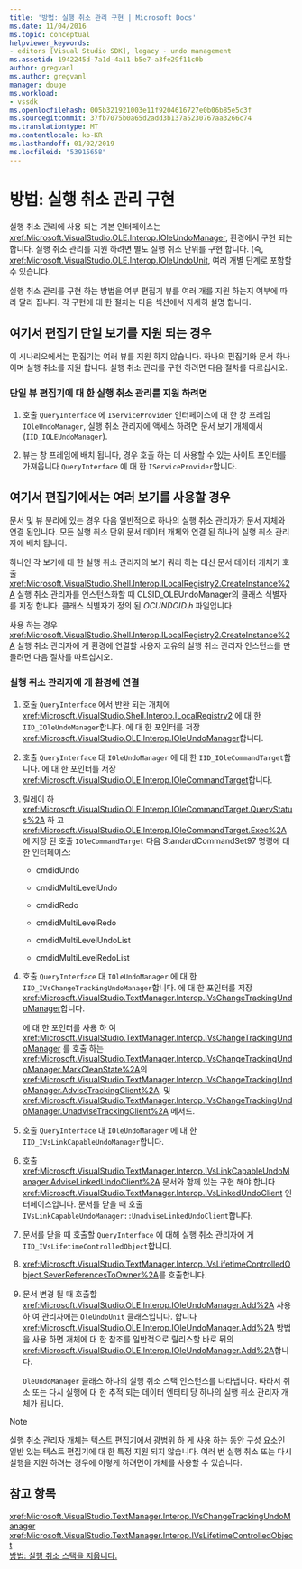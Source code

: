 ```yaml
---
title: '방법: 실행 취소 관리 구현 | Microsoft Docs'
ms.date: 11/04/2016
ms.topic: conceptual
helpviewer_keywords:
- editors [Visual Studio SDK], legacy - undo management
ms.assetid: 1942245d-7a1d-4a11-b5e7-a3fe29f11c0b
author: gregvanl
ms.author: gregvanl
manager: douge
ms.workload:
- vssdk
ms.openlocfilehash: 005b321921003e11f9204616727e0b06b85e5c3f
ms.sourcegitcommit: 37fb7075b0a65d2add3b137a5230767aa3266c74
ms.translationtype: MT
ms.contentlocale: ko-KR
ms.lasthandoff: 01/02/2019
ms.locfileid: "53915658"
---
```

# <a name="how-to-implement-undo-management"></a>방법: 실행 취소 관리 구현
실행 취소 관리에 사용 되는 기본 인터페이스는 <xref:Microsoft.VisualStudio.OLE.Interop.IOleUndoManager>, 환경에서 구현 되는 합니다. 실행 취소 관리를 지원 하려면 별도 실행 취소 단위를 구현 합니다. (즉, <xref:Microsoft.VisualStudio.OLE.Interop.IOleUndoUnit>, 여러 개별 단계로 포함할 수 있습니다.  
  
 실행 취소 관리를 구현 하는 방법을 여부 편집기 뷰를 여러 개를 지원 하는지 여부에 따라 달라 집니다. 각 구현에 대 한 절차는 다음 섹션에서 자세히 설명 합니다.  
  
## <a name="cases-where-an-editor-supports-a-single-view"></a>여기서 편집기 단일 보기를 지원 되는 경우  
 이 시나리오에서는 편집기는 여러 뷰를 지원 하지 않습니다. 하나의 편집기와 문서 하나 이며 실행 취소를 지원 합니다. 실행 취소 관리를 구현 하려면 다음 절차를 따르십시오.  
  
### <a name="to-support-undo-management-for-a-single-view-editor"></a>단일 뷰 편집기에 대 한 실행 취소 관리를 지원 하려면  
  
1.  호출 `QueryInterface` 에 `IServiceProvider` 인터페이스에 대 한 창 프레임 `IOleUndoManager`, 실행 취소 관리자에 액세스 하려면 문서 보기 개체에서 (`IID_IOLEUndoManager`).  
  
2.  뷰는 창 프레임에 배치 됩니다, 경우 호출 하는 데 사용할 수 있는 사이트 포인터를 가져옵니다 `QueryInterface` 에 대 한 `IServiceProvider`합니다.  
  
## <a name="cases-where-an-editor-supports-multiple-views"></a>여기서 편집기에서는 여러 보기를 사용할 경우  
 문서 및 뷰 분리에 있는 경우 다음 일반적으로 하나의 실행 취소 관리자가 문서 자체와 연결 된입니다. 모든 실행 취소 단위 문서 데이터 개체와 연결 된 하나의 실행 취소 관리자에 배치 됩니다.  
  
 하나인 각 보기에 대 한 실행 취소 관리자의 보기 쿼리 하는 대신 문서 데이터 개체가 호출 <xref:Microsoft.VisualStudio.Shell.Interop.ILocalRegistry2.CreateInstance%2A> 실행 취소 관리자를 인스턴스화할 때 CLSID_OLEUndoManager의 클래스 식별자를 지정 합니다. 클래스 식별자가 정의 된 *OCUNDOID.h* 파일입니다.  
  
 사용 하는 경우 <xref:Microsoft.VisualStudio.Shell.Interop.ILocalRegistry2.CreateInstance%2A> 실행 취소 관리자에 게 환경에 연결할 사용자 고유의 실행 취소 관리자 인스턴스를 만들려면 다음 절차를 따르십시오.  
  
### <a name="to-hook-your-undo-manager-into-the-environment"></a>실행 취소 관리자에 게 환경에 연결  
  
1. 호출 `QueryInterface` 에서 반환 되는 개체에 <xref:Microsoft.VisualStudio.Shell.Interop.ILocalRegistry2> 에 대 한 `IID_IOleUndoManager`합니다. 에 대 한 포인터를 저장 <xref:Microsoft.VisualStudio.OLE.Interop.IOleUndoManager>합니다.  
  
2. 호출 `QueryInterface` 대 `IOleUndoManager` 에 대 한 `IID_IOleCommandTarget`합니다. 에 대 한 포인터를 저장 <xref:Microsoft.VisualStudio.OLE.Interop.IOleCommandTarget>합니다.  
  
3. 릴레이 하 <xref:Microsoft.VisualStudio.OLE.Interop.IOleCommandTarget.QueryStatus%2A> 하 고 <xref:Microsoft.VisualStudio.OLE.Interop.IOleCommandTarget.Exec%2A> 에 저장 된 호출 `IOleCommandTarget` 다음 StandardCommandSet97 명령에 대 한 인터페이스:  
  
   -   cmdidUndo  
  
   -   cmdidMultiLevelUndo  
  
   -   cmdidRedo  
  
   -   cmdidMultiLevelRedo  
  
   -   cmdidMultiLevelUndoList  
  
   -   cmdidMultiLevelRedoList  
  
4. 호출 `QueryInterface` 대 `IOleUndoManager` 에 대 한 `IID_IVsChangeTrackingUndoManager`합니다. 에 대 한 포인터를 저장 <xref:Microsoft.VisualStudio.TextManager.Interop.IVsChangeTrackingUndoManager>합니다.  
  
    에 대 한 포인터를 사용 하 여 <xref:Microsoft.VisualStudio.TextManager.Interop.IVsChangeTrackingUndoManager> 를 호출 하는 <xref:Microsoft.VisualStudio.TextManager.Interop.IVsChangeTrackingUndoManager.MarkCleanState%2A>의 <xref:Microsoft.VisualStudio.TextManager.Interop.IVsChangeTrackingUndoManager.AdviseTrackingClient%2A>, 및 <xref:Microsoft.VisualStudio.TextManager.Interop.IVsChangeTrackingUndoManager.UnadviseTrackingClient%2A> 메서드.  
  
5. 호출 `QueryInterface` 대 `IOleUndoManager` 에 대 한 `IID_IVsLinkCapableUndoManager`합니다.  
  
6. 호출 <xref:Microsoft.VisualStudio.TextManager.Interop.IVsLinkCapableUndoManager.AdviseLinkedUndoClient%2A> 문서와 함께 있는 구현 해야 합니다 <xref:Microsoft.VisualStudio.TextManager.Interop.IVsLinkedUndoClient> 인터페이스입니다. 문서를 닫을 때 호출 `IVsLinkCapableUndoManager::UnadviseLinkedUndoClient`합니다.  
  
7. 문서를 닫을 때 호출할 `QueryInterface` 에 대해 실행 취소 관리자에 게 `IID_IVsLifetimeControlledObject`합니다.  
  
8. <xref:Microsoft.VisualStudio.TextManager.Interop.IVsLifetimeControlledObject.SeverReferencesToOwner%2A>를 호출합니다.  
  
9. 문서 변경 될 때 호출할 <xref:Microsoft.VisualStudio.OLE.Interop.IOleUndoManager.Add%2A> 사용 하 여 관리자에는 `OleUndoUnit` 클래스입니다. 합니다 <xref:Microsoft.VisualStudio.OLE.Interop.IOleUndoManager.Add%2A> 방법을 사용 하면 개체에 대 한 참조를 일반적으로 릴리스할 바로 뒤의 <xref:Microsoft.VisualStudio.OLE.Interop.IOleUndoManager.Add%2A>합니다.  
  
   `OleUndoManager` 클래스 하나의 실행 취소 스택 인스턴스를 나타냅니다. 따라서 취소 또는 다시 실행에 대 한 추적 되는 데이터 엔터티 당 하나의 실행 취소 관리자 개체가 됩니다.  
  
> [!NOTE]
>  실행 취소 관리자 개체는 텍스트 편집기에서 광범위 하 게 사용 하는 동안 구성 요소인 일반 있는 텍스트 편집기에 대 한 특정 지원 되지 않습니다. 여러 번 실행 취소 또는 다시 실행을 지원 하려는 경우에 이렇게 하려면이 개체를 사용할 수 있습니다.  
  
## <a name="see-also"></a>참고 항목  
 <xref:Microsoft.VisualStudio.TextManager.Interop.IVsChangeTrackingUndoManager>   
 <xref:Microsoft.VisualStudio.TextManager.Interop.IVsLifetimeControlledObject>   
 [방법: 실행 취소 스택을 지웁니다.](../extensibility/how-to-clear-the-undo-stack.md)
